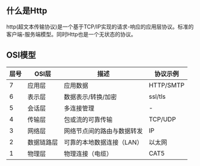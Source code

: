 ## 什么是Http
http(超文本传输协议)是一个基于TCP/IP实现的请求-响应的应用层协议。标准的客户端-服务端模型。同时Http也是一个无状态的协议。
## OSI模型

| 层号 | OSI层 | 描述 | 协议示例 |
|---|---|---|---|
|7|应用层|应用数据|HTTP/SMTP|
|6|表示层|数据表示/转换/加密|ssl/tls|
|5|会话层|多连接管理|-|
|4|传输层|包或流的可靠传输|TCP/UDP|
|3|网络层|网络节点间的路由与数据转发|IP|
|2|数据链路层|可靠的本地数据连接（LAN）|以太网|
|1|物理层|物理连接（电缆）|CAT5|
